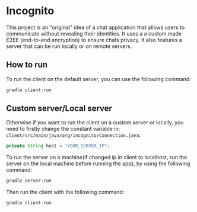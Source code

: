# Incognito

This project is an "original" idea of a chat application that allows
users to communicate without revealing their identities. It uses a 
a custom made E2EE (end-to-end encryption) to ensure chats privacy.
It also features a server that can be run locally or on remote servers.

## How to run

To run the client on the default server, you can use the following command:
```bash
gradle client:run
``` 

## Custom server/Local server

Otherwise if you want to run the client on a custom server or locally, you need to 
firstly change the constant variable in:
`client/src/main/java/org/incognito/Connection.java`:
```java
private String host = "YOUR_SERVER_IP";
```

To run the server on a machine(if changed ip in client to 
localhost, run the server on the local machine before running 
the app), by using the following command:
```bash
gradle server:run
```

Then run the client with the following command:
```bash
gradle client:run
``` 